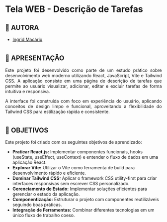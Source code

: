 # Tela WEB - Descrição de Tarefas

## 🌟 AUTORA

* [Ingrid Macário](https://www.linkedin.com/in/ingrid-macario/)

#
## 🔎 APRESENTAÇÃO 

<div align="justify">
<p>Este projeto foi desenvolvido como parte de um estudo prático sobre desenvolvimento web moderno utilizando React, JavaScript, Vite e Tailwind CSS. A aplicação consiste em uma página de descrição de tarefas que permite ao usuário visualizar, adicionar, editar e excluir tarefas de forma intuitiva e responsiva.
  
<p>A interface foi construída com foco em experiência do usuário, aplicando conceitos de design limpo e funcional, aproveitando a flexibilidade do Tailwind CSS para estilização rápida e consistente.

</div>

#
## 📝  OBJETIVOS

Este projeto foi criado com os seguintes objetivos de aprendizado:

* **Praticar React.js:** Implementar componentes funcionais, hooks (useState, useEffect, useContext) e entender o fluxo de dados em uma aplicação React.
* **Explorar Vite:** Utilizar o Vite como ferramenta de build para desenvolvimento rápido e eficiente.
* **Dominar Tailwind CSS:** Aplicar o framework CSS utility-first para criar interfaces responsivas sem escrever CSS personalizado.
* **Gerenciamento de Estado:** Implementar soluções eficientes para gerenciar o estado da aplicação.
* **Componentização:** Estruturar o projeto com componentes reutilizáveis seguindo boas práticas.
* **Integração de Ferramentas:** Combinar diferentes tecnologias em um único fluxo de trabalho coeso.
